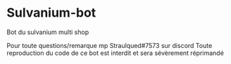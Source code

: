 # Sulvanium-bot
Bot du sulvanium multi shop

Pour toute questions/remarque mp Straulqued#7573 sur discord
Toute reproduction du code de ce bot est interdit et sera sévèrement réprimandé
